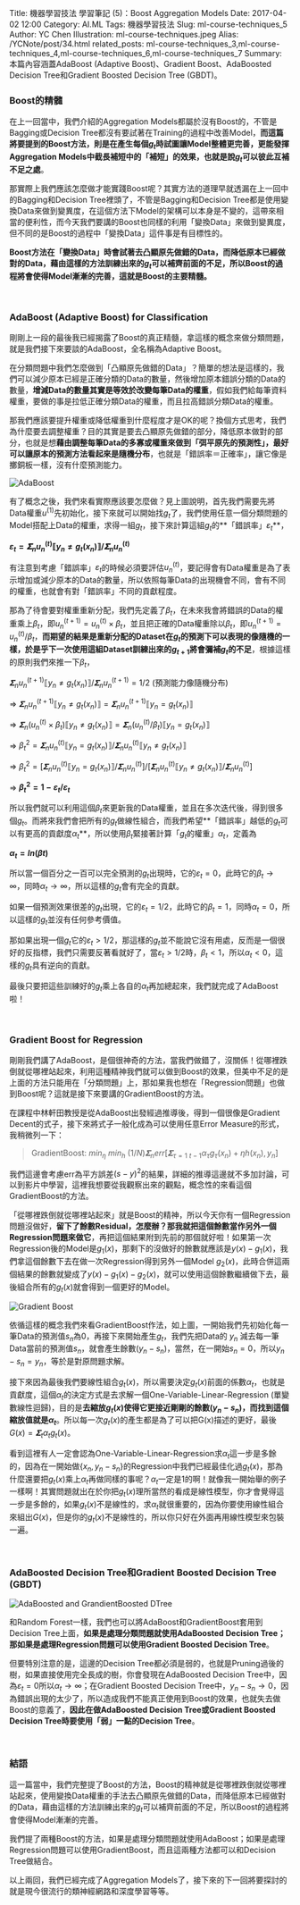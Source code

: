Title: 機器學習技法 學習筆記 (5)：Boost Aggregation Models
Date: 2017-04-02 12:00
Category: AI.ML
Tags: 機器學習技法
Slug: ml-course-techniques_5
Author: YC Chen
Illustration: ml-course-techniques.jpeg
Alias: /YCNote/post/34.html
related_posts: ml-course-techniques_3,ml-course-techniques_4,ml-course-techniques_6,ml-course-techniques_7
Summary: 本篇內容涵蓋AdaBoost (Adaptive Boost)、Gradient Boost、AdaBoosted Decision Tree和Gradient Boosted Decision Tree (GBDT)。



### Boost的精髓

在上一回當中，我們介紹的Aggregation Models都屬於沒有Boost的，不管是Bagging或Decision Tree都沒有要試著在Training的過程中改善Model，**而這篇將要提到的Boost方法，則是在產生每個$g_{t}$時試圖讓Model整體更完善，更能發揮Aggregation Models中截長補短中的「補短」的效果，也就是說$g_{t}$可以彼此互補不足之處**。

那實際上我們應該怎麼做才能實踐Boost呢？其實方法的道理早就透漏在上一回中的Bagging和Decision Tree裡頭了，不管是Bagging和Decision Tree都是使用變換Data來做到變異度，在這個方法下Model的架構可以本身是不變的，這帶來相當的便利性，而今天我們要講的Boost也同樣的利用「變換Data」來做到變異度，但不同的是Boost的過程中「變換Data」這件事是有目標性的。

**Boost方法在「變換Data」時會試著去凸顯原先做錯的Data，而降低原本已經做對的Data，藉由這樣的方法訓練出來的$g_{t}$可以補齊前面的不足，所以Boost的過程將會使得Model漸漸的完善，這就是Boost的主要精髓。**

<br/>

### AdaBoost (Adaptive Boost) for Classification

剛剛上一段的最後我已經揭露了Boost的真正精髓，拿這樣的概念來做分類問題，就是我們接下來要談的AdaBoost，全名稱為Adaptive Boost。

在分類問題中我們怎麼做到「凸顯原先做錯的Data」？簡單的想法是這樣的，我們可以減少原本已經是正確分類的Data的數量，然後增加原本錯誤分類的Data的數量，**增減Data的數量其實是等效於改變每筆Data的權重**，假如我們給每筆資料權重，要做的事是拉低正確分類Data的權重，而且拉高錯誤分類Data的權重。

那我們應該要提升權重或降低權重到什麼程度才是OK的呢？換個方式思考，我們為什麼要去調整權重？目的其實是要去凸顯原先做錯的部分，降低原本做對的部分，也就是想**藉由調整每筆Data的多寡或權重來做到「弭平原先的預測性」，最好可以讓原本的預測方法看起來是隨機分布**，也就是「錯誤率＝正確率」，讓它像是擲銅板一樣，沒有什麼預測能力。

![AdaBoost](http://www.ycc.idv.tw/media/MachineLearningTechniques/MachineLearningTechniques.012.jpeg)

有了概念之後，我們來看實際應該要怎麼做？見上圖說明，首先我們需要先將Data權重$u^{(1)}$先初始化，接下來就可以開始找$g_{t}$了，我們使用任意一個分類問題的Model搭配上Data的權重，求得一組$g_{t}$，接下來計算這組$g_{t}$的**「錯誤率」$ε_{t}$**，

**$ε_{t}= 𝚺_{n} u_{n}^{(t)} ⟦y_{n}≠g_{t}(x_{n})⟧ / 𝚺_{n} u_{n}^{(t)}$**

有注意到考慮「錯誤率」$ε_{t}$的時候必須要評估$u_{n}^{(t)}$，要記得會有Data權重是為了表示增加或減少原本的Data的數量，所以依照每筆Data的出現機會不同，會有不同的權重，也就會有對「錯誤率」不同的貢獻程度。

那為了待會要對權重重新分配，我們先定義了$β_{t}$，在未來我會將錯誤的Data的權重乘上$β_{t}$，即$u_{n}^{(t+1)}=u_{n}^{(t)}×β_{t}$，並且把正確的Data權重除以$β_{t}$，即$u_{n}^{(t+1)}=u_{n}^{(t)}/β_{t}$，**而期望的結果是重新分配的Dataset在$g_{t}$的預測下可以表現的像隨機的一樣，於是乎下一次使用這組Dataset訓練出來的$g_{t+1}$將會彌補$g_{t}$的不足**，根據這樣的原則我們來推一下$β_{t}$，

 $𝚺_{n} u_{n}^{(t+1)} ⟦y_{n}≠g_{t}(x_{n})⟧ / 𝚺_{n} u_{n}^{(t+1)}=1/2$ (預測能力像隨機分布)

⇒  $𝚺_{n} u_{n}^{(t+1)} ⟦y_{n}≠g_{t}(x_{n})⟧ = 𝚺_{n} u_{n}^{(t+1)} ⟦y_{n}=g_{t}(x_{n})⟧$

⇒  $𝚺_{n} (u_{n}^{(t)}×β_{t})  ⟦y_{n}≠g_{t}(x_{n})⟧ = 𝚺_{n} (u_{n}^{(t)}/β_{t}) ⟦y_{n}=g_{t}(x_{n})⟧$

⇒  $β_{t}^{2} = 𝚺_{n} u_{n}^{(t)} ⟦y_{n}=g_{t}(x_{n})⟧ / 𝚺_{n} u_{n}^{(t)}  ⟦y_{n}≠g_{t}(x_{n})⟧$

⇒  $β_{t}^{2} = [𝚺_{n} u_{n}^{(t)} ⟦y_{n}=g_{t}(x_{n})⟧ /  𝚺_{n} u_{n}^{(t)}]/ [𝚺_{n} u_{n}^{(t)}  ⟦y_{n}≠g_{t}(x_{n})⟧ / 𝚺_{n} u_{n}^{(t)} ]$

⇒  **$β_{t}^{2} = 1-ε_{t} / ε_{t}$**

所以我們就可以利用這個$β_{t}$來更新我的Data權重，並且在多次迭代後，得到很多個$g_{t}$。而將來我們會把所有的$g_{t}$做線性組合，而我們希望**「錯誤率」越低的$g_{t}$可以有更高的貢獻度$α_{t}$**，所以使用$β_{t}$緊接著計算「$g_{t}$的權重」$α_{t}$，定義為

**$α_{t} = ln(βt)$**

所以當一個百分之一百可以完全預測的$g_{t}$出現時，它的$ε_{t}=0$，此時它的$β_{t} →∞$，同時$α_{t} →∞$，所以這樣的$g_{t}$會有完全的貢獻。

如果一個預測效果很差的$g_{t}$出現，它的$ε_{t}=1/2$，此時它的$β_{t}=1$，同時$α_{t}=0$，所以這樣的$g_{t}$並沒有任何參考價值。

那如果出現一個$g_{t}$它的$ε_{t} > 1/2$，那這樣的$g_{t}$並不能說它沒有用處，反而是一個很好的反指標，我們只需要反著看就好了，當$ε_{t} > 1/2$時，$β_{t} < 1$，所以$α_{t} < 0$，這樣的$g_{t}$具有逆向的貢獻。

最後只要把這些訓練好的$g_{t}$乘上各自的$α_{t}$再加總起來，我們就完成了AdaBoost啦！

<br/>

### Gradient Boost for Regression

剛剛我們講了AdaBoost，是個很神奇的方法，當我們做錯了，沒關係！從哪裡跌倒就從哪裡站起來，利用這種精神我們就可以做到Boost的效果，但美中不足的是上面的方法只能用在「分類問題」上，那如果我也想在「Regression問題」也做到Boost呢？這就是接下來要講的GradientBoost的方法。

在課程中林軒田教授是從AdaBoost出發經過推導後，得到一個很像是Gradient Decent的式子，接下來將式子一般化成為可以使用任意Error Measure的形式，我稍微列一下：

> GradientBoost: $min_{η}\ min_{h}\ (1/N) 𝚺_{n} err[𝚺_{τ=1~t-1} α_{τ} g_{τ}(x_{n}) + η h(x_{n}), y_{n}]$

我們這邊會考慮err為平方誤差$(s-y)^{2}$的結果，詳細的推導這邊就不多加討論，可以到影片中學習，這裡我想要從我觀察出來的觀點，概念性的來看這個GradientBoost的方法。

「從哪裡跌倒就從哪裡站起來」就是Boost的精神，所以今天你有一個Regression問題沒做好，**留下了餘數Residual，怎麼辦？那我就把這個餘數當作另外一個Regression問題來做它**，再把這個結果附到先前的那個就好啦！如果第一次Regression後的Model是$g_{1}(x)$，那剩下的沒做好的餘數就應該是$y(x)-g_{1}(x)$，我們拿這個餘數下去在做一次Regression得到另外一個Model $g_{2}(x)$，此時合併這兩個結果的餘數就變成了$y(x)-g_{1}(x)-g_{2}(x)$，就可以使用這個餘數繼續做下去，最後組合所有的$g_{t}(x)$就會得到一個更好的Model。

![Gradient Boost](http://www.ycc.idv.tw/media/MachineLearningTechniques/MachineLearningTechniques.013.jpeg)

依循這樣的概念我們來看GradientBoost作法，如上圖，一開始我們先初始化每一筆Data的預測值$s_{n}$為0，再接下來開始產生$g_{t}$，我們先把Data的 $y_{n}$ 減去每一筆Data當前的預測值$s_{n}$，就會產生餘數$(y_{n}-s_{n})$，當然，在一開始$s_{n}=0$，所以$y_{n}-s_{n}=y_{n}$，等於是對原問題求解。

接下來因為最後我們要線性組合$g_{t}(x)$，所以需要決定$g_{t}(x)$前面的係數$α_{t}$，也就是貢獻度，這個$α_{t}$的決定方式是去求解一個One-Variable-Linear-Regression (單變數線性迴歸)，目的是**去縮放$g_{t}(x)$使得它更接近剛剛的餘數$(y_{n}-s_{n})$，而找到這個縮放值就是$α_{t}$**。所以每一次$g_{t}(x)$的產生都是為了可以把G(x)描述的更好，最後$G(x)=𝚺_{t} α_{t}g_{t}(x)$。

看到這裡有人一定會認為One-Variable-Linear-Regression求$α_{t}$這一步是多餘的，因為在一開始做$\{x_{n},y_{n}-s_{n}\}$的Regression中我們已經最佳化過$g_{t}(x)$，那為什麼還要把$g_{t}(x)$乘上$α_{t}$再做同樣的事呢？$α_{t}$一定是1的啊！就像我一開始舉的例子一樣啊！其實問題就出在於你把$g_{t}(x)$理所當然的看成是線性模型，你才會覺得這一步是多餘的，如果$g_{t}(x)$不是線性的，求$α_{t}$就很重要的，因為你要使用線性組合來組出$G(x)$，但是你的$g_{t}(x)$不是線性的，所以你只好在外面再用線性模型來包裝一遍。

<br/>

### AdaBoosted Decision Tree和Gradient Boosted Decision Tree (GBDT)

![AdaBoosted and GrandientBoosted DTree](http://www.ycc.idv.tw/media/MachineLearningTechniques/MachineLearningTechniques.014.jpeg)

和Random Forest一樣，我們也可以將AdaBoost和GradientBoost套用到Decision Tree上面，**如果是處理分類問題就使用AdaBoosted Decision Tree；那如果是處理Regression問題可以使用Gradient Boosted Decision Tree**。

但要特別注意的是，這邊的Decision Tree都必須是弱的，也就是Pruning過後的樹，如果直接使用完全長成的樹，你會發現在AdaBoosted Decision Tree中，因為$ε_{t}=0$所以$α_{t}→∞$；在Gradient Boosted Decision Tree中，$y_{n}-s_{n}→0$，因為錯誤出現的太少了，所以造成我們不能真正使用到Boost的效果，也就失去做Boost的意義了，**因此在做AdaBoosted Decision Tree或Gradient Boosted Decision Tree時要使用「弱」一點的Decision Tree**。

<br/>

### 結語

這一篇當中，我們完整提了Boost的方法，Boost的精神就是從哪裡跌倒就從哪裡站起來，使用變換Data權重的手法去凸顯原先做錯的Data，而降低原本已經做對的Data，藉由這樣的方法訓練出來的$g_{t}$可以補齊前面的不足，所以Boost的過程將會使得Model漸漸的完善。

我們提了兩種Boost的方法，如果是處理分類問題就使用AdaBoost；如果是處理Regression問題可以使用GradientBoost，而且這兩種方法都可以和Decision Tree做結合。

以上兩回，我們已經完成了Aggregation Models了，接下來的下一回將要探討的就是現今很流行的類神經網路和深度學習等等。
